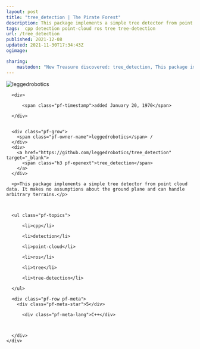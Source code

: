 ```yaml
---
layout: post
title: "tree_detection | The Pirate Forest"
description: This package implements a simple tree detector from point cloud data. It makes no assumptions about the ground plane and can handle arbitrary terrains.
tags:  cpp detection point-cloud ros tree tree-detection
url: /tree_detection
published: 2021-12-08
updated: 2021-11-30T17:34:43Z
ogimage: 

sharing:
    mastodon: "New Treasure discovered: tree_detection, This package implements a simple tree detector from point cloud data. It makes no assumptions about the ground plane and can handle arbitrary terrains."
---
```


<div class="pf-night-sky-spacer">
    <div id="pf-night-sky" data-stars="5" data-owner="leggedrobotics" data-repo="tree_detection">
        <div id="pf-open-dialog" class="pf-meta-star pf-star-todo"></div>
        <dialog id="pf-star-dialog">
            Star this Repository to putt a smile on the Developers face.
            <div class="pf-row">
                <div class="pf-grow"></div>
                <div><a class="pf-unterlines" href="https://github.com/leggedrobotics/tree_detection" target="_blank">VISIT REPOSITORY</a></div>
            </div>
        </dialog>
    </div>
    
</div>

<div class="pf-ship-list">
    <div class="pf-row pf-pirate pf-small-column" data-pirate-id="TYYTbzLa4T9Irk-CxgWr-">
    <div>
      <!--<a href="https://github.com/leggedrobotics" target="blank">-->
        <div class="pf-pirate-avatar">
          <div class="pf-cross pf-clickable"  onclick="collect('TYYTbzLa4T9Irk-CxgWr-'); return false;"></div>
          <img src="https://avatars.githubusercontent.com/u/20533298?v=4" title="leggedrobotics" alt="leggedrobotics"/>
      </div>
      <!--</a>
      <div class="pf-pirate-actions">
        <a class="pf-treasure-add"  title="save in my treasure chest" onclick="collect('TYYTbzLa4T9Irk-CxgWr-'); return false;" href="#">
          <img src="./assets/coin.svg" alt="treasure"/>
        </a>
        <a class="pf-treasure-remove" onclick="throwAway('TYYTbzLa4T9Irk-CxgWr-'); return false;">remove</a>
      </div>-->
    </div>
    <div class="pf-ship">

      <div>
        
          <span class="pf-timestamp">added January 20, 1970</span>
        
      </div>
      
      
      <div class="pf-grow">
        <span class="pf-owner-name">leggedrobotics</span> / 
      </div>
      <div>
        <a href="https://github.com/leggedrobotics/tree_detection" target="_blank">
          <span class="h3 pf-openext">tree_detection</span>
        </a>
      </div>

      <p>This package implements a simple tree detector from point cloud data. It makes no assumptions about the ground plane and can handle arbitrary terrains.</p>

      

      <ul class="pf-topics">
        
          <li>cpp</li>
        
          <li>detection</li>
        
          <li>point-cloud</li>
        
          <li>ros</li>
        
          <li>tree</li>
        
          <li>tree-detection</li>
        
      </ul>

      <div class="pf-row pf-meta">
        <div class="pf-meta-star">5</div>
        
          <div class="pf-meta-lang">C++</div>
        
        
        
      </div>
    </div>
  </div>
</div>